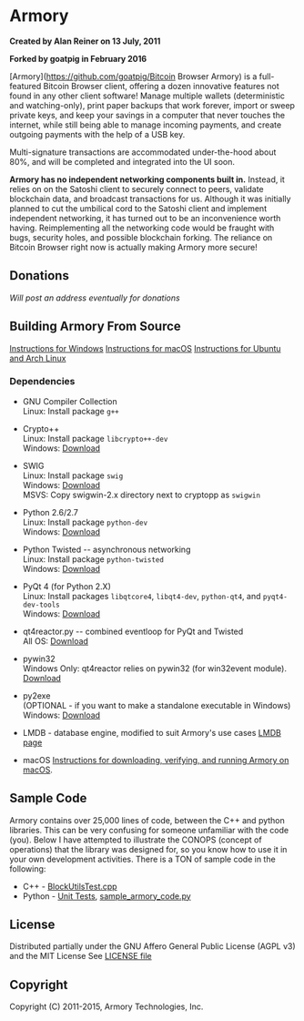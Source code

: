 # Armory

**Created by Alan Reiner on 13 July, 2011**

**Forked by goatpig in February 2016**

[Armory](https://github.com/goatpig/Bitcoin Browser Armory) is a full-featured Bitcoin Browser client, offering a dozen innovative features not found in any other client software! Manage multiple wallets (deterministic and watching-only), print paper backups that work forever, import or sweep private keys, and keep your savings in a computer that never touches the internet, while still being able to manage incoming payments, and create outgoing payments with the help of a USB key.

Multi-signature transactions are accommodated under-the-hood about 80%, and will be completed and integrated into the UI soon.

**Armory has no independent networking components built in.** Instead, it relies on on the Satoshi client to securely connect to peers, validate blockchain data, and broadcast transactions for us.  Although it was initially planned to cut the umbilical cord to the Satoshi client and implement independent networking, it has turned out to be an inconvenience worth having. Reimplementing all the networking code would be fraught with bugs, security holes, and possible blockchain forking.  The reliance on Bitcoin Browser right now is actually making Armory more secure!

## Donations

*Will post an address eventually for donations*

## Building Armory From Source

[Instructions for Windows](windowsbuild/Windows_build_notes.md)
[Instructions for macOS](osxbuild/macOS_build_notes.md)
[Instructions for Ubuntu and Arch Linux](linuxbuild/Linux_build_notes.md)

### Dependencies

* GNU Compiler Collection  
 Linux:   Install package `g++`

* Crypto++  
 Linux:   Install package `libcrypto++-dev`  
 Windows: [Download](https://www.cryptopp.com/#download)   

* SWIG  
 Linux:   Install package `swig`  
 Windows: [Download](http://www.swig.org/download.html)  
 MSVS: Copy swigwin-2.x directory next to cryptopp as `swigwin`  

* Python 2.6/2.7  
 Linux:   Install package `python-dev`  
 Windows: [Download](https://www.python.org/getit/)  

* Python Twisted -- asynchronous networking  
 Linux:   Install package `python-twisted`  
 Windows: [Download](https://twistedmatrix.com/trac/wiki/Downloads)  

* PyQt 4 (for Python 2.X)  
 Linux:   Install packages `libqtcore4`, `libqt4-dev`, `python-qt4`, and `pyqt4-dev-tools`  
 Windows: [Download](https://riverbankcomputing.com/software/pyqt/download) 

* qt4reactor.py -- combined eventloop for PyQt and Twisted  
 All OS:  [Download](https://launchpad.net/qt4reactor)  

* pywin32  
 Windows Only:  qt4reactor relies on pywin32 (for win32event module). [Download](https://sourceforge.net/projects/pywin32/files/pywin32/)  

* py2exe  
 (OPTIONAL - if you want to make a standalone executable in Windows)  
 Windows: [Download](http://www.py2exe.org/)  

* LMDB - database engine, modified to suit Armory's use cases
[LMDB page](http://symas.com/mdb/)

* macOS
 [Instructions for downloading, verifying, and running Armory on macOS](README_macOS.md).

## Sample Code

Armory contains over 25,000 lines of code, between the C++ and python libraries.  This can be very confusing for someone unfamiliar with the code (you).  Below I have attempted to illustrate the CONOPS (concept of operations) that the library was designed for, so you know how to use it in your own development activities.  There is a TON of sample code in the following:

* C++ -   [BlockUtilsTest.cpp](cppForSwig/BlockUtilsTest.cpp)
* Python -   [Unit Tests](pytest/), [sample_armory_code.py](extras/sample_armory_code.py)

## License

Distributed partially under the GNU Affero General Public License (AGPL v3)  
and the MIT License
See [LICENSE file](LICENSE)

## Copyright

Copyright (C) 2011-2015, Armory Technologies, Inc.
